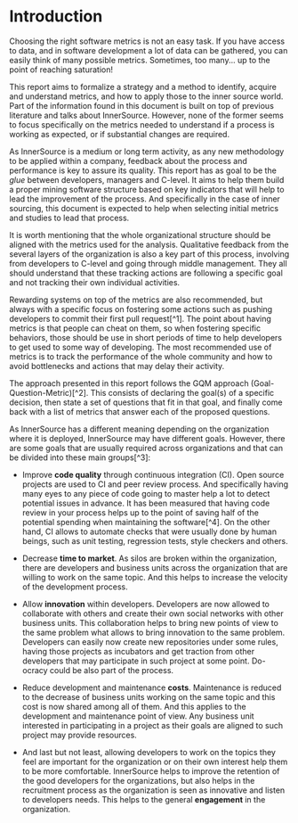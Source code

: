 Introduction
============

Choosing the right software metrics is not an easy task. If you have
access to data, and in software development a lot of data can be
gathered, you can easily think of many possible metrics. Sometimes, too
many... up to the point of reaching saturation!

This report aims to formalize a strategy and a method to identify,
acquire and understand metrics, and how to apply those to the inner
source world. Part of the information found in this document is built on
top of previous literature and talks about InnerSource. However, none
of the former seems to focus specifically on the metrics needed to
understand if a process is working as expected, or if substantial
changes are required.

As InnerSource is a medium or long term activity, as any new
methodology to be applied within a company, feedback about the process
and performance is key to assure its quality. This report has as goal to
be the *glue* between developers, managers and C-level. It aims to help
them build a proper mining software structure based on key indicators
that will help to lead the improvement of the process. And specifically
in the case of inner sourcing, this document is expected to help when
selecting initial metrics and studies to lead that process.

It is worth mentioning that the whole organizational structure should be
aligned with the metrics used for the analysis. Qualitative feedback
from the several layers of the organization is also a key part of this
process, involving from developers to C-level and going through middle
management. They all should understand that these tracking actions are
following a specific goal and not tracking their own individual
activities.

Rewarding systems on top of the metrics are also recommended, but always
with a specific focus on fostering some actions such as pushing
developers to commit their first pull request[^1]. The point about
having metrics is that people can cheat on them, so when fostering
specific behaviors, those should be use in short periods of time to
help developers to get used to some way of developing. The most
recommended use of metrics is to track the performance of the whole
community and how to avoid bottlenecks and actions that may delay their
activity.

The approach presented in this report follows the GQM approach
(Goal-Question-Metric)[^2]. This consists of declaring the goal(s) of a
specific decision, then state a set of questions that fit in that goal,
and finally come back with a list of metrics that answer each of the
proposed questions.

As InnerSource has a different meaning depending on the organization
where it is deployed, InnerSource may have different goals. However,
there are some goals that are usually required across organizations and
that can be divided into these main groups[^3]:

-   Improve **code quality** through continuous integration (CI). Open
    source projects are used to CI and peer review process. And
    specifically having many eyes to any piece of code going to master
    help a lot to detect potential issues in advance. It has been
    measured that having code review in your process helps up to the
    point of saving half of the potential spending when maintaining the
    software[^4]. On the other hand, CI allows to automate checks that
    were usually done by human beings, such as unit testing, regression
    tests, style checkers and others.

-   Decrease **time to market**. As silos are broken within the
    organization, there are developers and business units across the
    organization that are willing to work on the same topic. And this
    helps to increase the velocity of the development process.

-   Allow **innovation** within developers. Developers are now allowed
    to collaborate with others and create their own social networks with
    other business units. This collaboration helps to bring new points
    of view to the same problem what allows to bring innovation to the
    same problem. Developers can easily now create new repositories
    under some rules, having those projects as incubators and get
    traction from other developers that may participate in such project
    at some point. Do-ocracy could be also part of the process.

-   Reduce development and maintenance **costs**. Maintenance is reduced
    to the decrease of business units working on the same topic and this
    cost is now shared among all of them. And this applies to the
    development and maintenance point of view. Any business unit
    interested in participating in a project as their goals are aligned
    to such project may provide resources.

-   And last but not least, allowing developers to work on the topics
    they feel are important for the organization or on their own
    interest help them to be more comfortable. InnerSource helps to
    improve the retention of the good developers for the organizations,
    but also helps in the recruitment process as the organization is
    seen as innovative and listen to developers needs. This helps to the
    general **engagement** in the organization.
